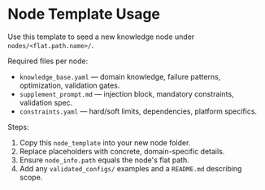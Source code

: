 # Node Template Usage

Use this template to seed a new knowledge node under `nodes/<flat.path.name>/`.

Required files per node:
- `knowledge_base.yaml` — domain knowledge, failure patterns, optimization, validation gates.
- `supplement_prompt.md` — injection block, mandatory constraints, validation spec.
- `constraints.yaml` — hard/soft limits, dependencies, platform specifics.

Steps:
1. Copy this `node_template` into your new node folder.
2. Replace placeholders with concrete, domain-specific details.
3. Ensure `node_info.path` equals the node's flat path.
4. Add any `validated_configs/` examples and a `README.md` describing scope.
